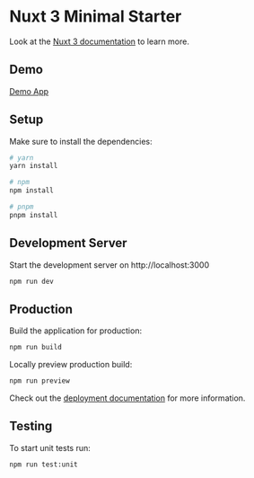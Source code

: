 # Nuxt 3 Minimal Starter

Look at the [Nuxt 3 documentation](https://nuxt.com/docs/getting-started/introduction) to learn more.

## Demo

[Demo App](https://heartfelt-tanuki-cd77be.netlify.app)


## Setup

Make sure to install the dependencies:

```bash
# yarn
yarn install

# npm
npm install

# pnpm
pnpm install
```

## Development Server

Start the development server on http://localhost:3000

```bash
npm run dev
```

## Production

Build the application for production:

```bash
npm run build
```

Locally preview production build:

```bash
npm run preview
```

Check out the [deployment documentation](https://nuxt.com/docs/getting-started/deployment) for more information.

## Testing

To start unit tests run:

```bash
npm run test:unit
```
